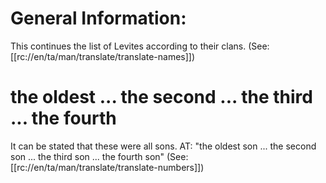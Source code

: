 # General Information:

This continues the list of Levites according to their clans. (See: [[rc://en/ta/man/translate/translate-names]])

# the oldest ... the second ... the third ... the fourth

It can be stated that these were all sons. AT: "the oldest son ... the second son ... the third son ... the fourth son" (See: [[rc://en/ta/man/translate/translate-numbers]])